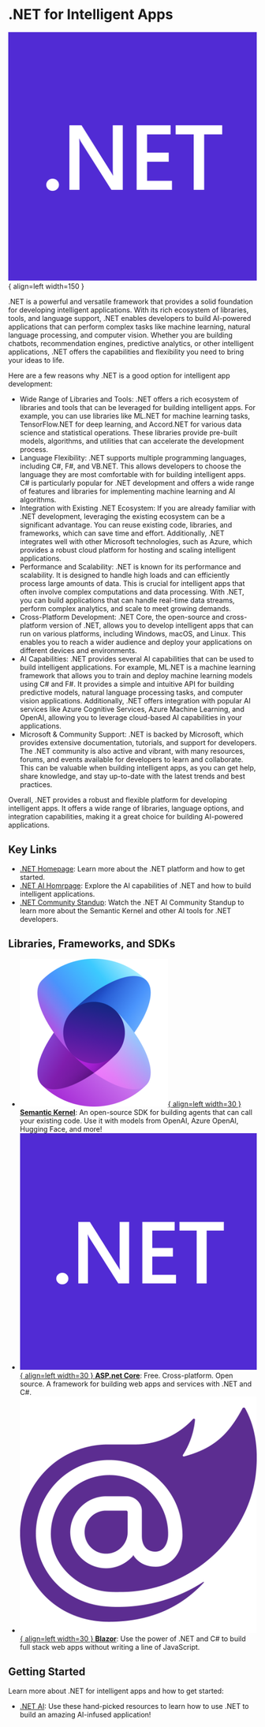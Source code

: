 # .NET for Intelligent Apps

![.NET Logo](../../images/logos/dotnet-logo.png){ align=left width=150 }

.NET is a powerful and versatile framework that provides a solid foundation for developing intelligent applications. With its rich ecosystem of libraries, tools, and language support, .NET enables developers to build AI-powered applications that can perform complex tasks like machine learning, natural language processing, and computer vision. Whether you are building chatbots, recommendation engines, predictive analytics, or other intelligent applications, .NET offers the capabilities and flexibility you need to bring your ideas to life.

Here are a few reasons why .NET is a good option for intelligent app development:

- Wide Range of Libraries and Tools: .NET offers a rich ecosystem of libraries and tools that can be leveraged for building intelligent apps. For example, you can use libraries like ML.NET for machine learning tasks, TensorFlow.NET for deep learning, and Accord.NET for various data science and statistical operations. These libraries provide pre-built models, algorithms, and utilities that can accelerate the development process.
- Language Flexibility: .NET supports multiple programming languages, including C#, F#, and VB.NET. This allows developers to choose the language they are most comfortable with for building intelligent apps. C# is particularly popular for .NET development and offers a wide range of features and libraries for implementing machine learning and AI algorithms.
- Integration with Existing .NET Ecosystem: If you are already familiar with .NET development, leveraging the existing ecosystem can be a significant advantage. You can reuse existing code, libraries, and frameworks, which can save time and effort. Additionally, .NET integrates well with other Microsoft technologies, such as Azure, which provides a robust cloud platform for hosting and scaling intelligent applications.
- Performance and Scalability: .NET is known for its performance and scalability. It is designed to handle high loads and can efficiently process large amounts of data. This is crucial for intelligent apps that often involve complex computations and data processing. With .NET, you can build applications that can handle real-time data streams, perform complex analytics, and scale to meet growing demands.
- Cross-Platform Development: .NET Core, the open-source and cross-platform version of .NET, allows you to develop intelligent apps that can run on various platforms, including Windows, macOS, and Linux. This enables you to reach a wider audience and deploy your applications on different devices and environments.
- AI Capabilities: .NET provides several AI capabilities that can be used to build intelligent applications. For example, ML.NET is a machine learning framework that allows you to train and deploy machine learning models using C# and F#. It provides a simple and intuitive API for building predictive models, natural language processing tasks, and computer vision applications. Additionally, .NET offers integration with popular AI services like Azure Cognitive Services, Azure Machine Learning, and OpenAI, allowing you to leverage cloud-based AI capabilities in your applications.
- Microsoft & Community Support: .NET is backed by Microsoft, which provides extensive documentation, tutorials, and support for developers. The .NET community is also active and vibrant, with many resources, forums, and events available for developers to learn and collaborate. This can be valuable when building intelligent apps, as you can get help, share knowledge, and stay up-to-date with the latest trends and best practices.

Overall, .NET provides a robust and flexible platform for developing intelligent apps. It offers a wide range of libraries, language options, and integration capabilities, making it a great choice for building AI-powered applications.

## Key Links

- [.NET Homepage](https://dotnet.microsoft.com/): Learn more about the .NET platform and how to get started.
- [.NET AI Homrpage](https://dotnet.microsoft.com/apps/machinelearning-ai): Explore the AI capabilities of .NET and how to build intelligent applications.
- [.NET Community Standup](https://www.youtube.com/playlist?list=PLReL099Y5nRd04p81Qv0k7n5Y6J1vFv1n): Watch the .NET AI Community Standup to learn more about the Semantic Kernel and other AI tools for .NET developers.

## Libraries, Frameworks, and SDKs

<div class="grid cards" markdown>

- [![Semantic Kernel](../../images/logos/sk-logo.png){ align=left width=30 } __Semantic Kernel__](./semantic-kernel.md): 
    An open-source SDK for building agents that can call your existing code. Use it with models from OpenAI, Azure OpenAI, Hugging Face, and more! 
- [![ASP.net Core](../../images/logos/dotnet-logo.png){ align=left width=30 } __ASP.net Core__](https://dotnet.microsoft.com/apps/aspnet): 
    Free. Cross-platform. Open source. A framework for building web apps and services with .NET and C#.
- [![Blazor](../../images/logos/blazor-logo.png){ align=left width=30 } __Blazor__](https://dotnet.microsoft.com/apps/aspnet/web-apps/blazor): 
    Use the power of .NET and C# to build full stack web apps without writing a line of JavaScript.

</div>

## Getting Started

Learn more about .NET for intelligent apps and how to get started:

- [.NET AI](https://learn.microsoft.com/en-us/collections/d2z1bmomeo55kr?source=learn): Use these hand-picked resources to learn how to use .NET to build an amazing AI-infused application!